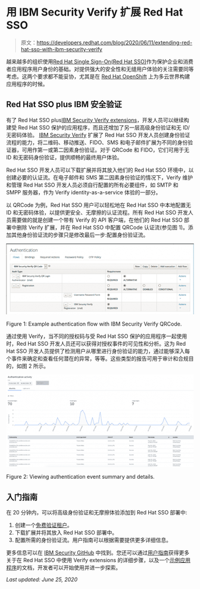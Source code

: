 # 用 IBM Security Verify 扩展 Red Hat SSO

> 原文：<https://developers.redhat.com/blog/2020/06/11/extending-red-hat-sso-with-ibm-security-verify>

越来越多的组织使用[Red Hat Single Sign-On(Red Hat SSO)](https://access.redhat.com/products/red-hat-single-sign-on)作为保护企业和消费者应用程序用户身份的基础。对提供强大的安全性和无缝用户体验的关注需要同等考虑。这两个要求都不能妥协，尤其是在 [Red Hat OpenShift](https://developers.redhat.com/openshift) 上为多云世界构建应用程序的时候。

## Red Hat SSO plus IBM 安全验证

有了 Red Hat SSO plus[IBM Security Verify extensions](https://github.com/IBM-Security/verify-keycloak-integration)，开发人员可以继续构建受 Red Hat SSO 保护的应用程序，而且还增加了另一层高级身份验证和无 ID/无密码体验。 [IBM Security Verify](https://www.ibm.com/security/identity-access-management/cloud-identity) 扩展了 Red Hat SSO 开发人员创建身份验证流程的能力，将二维码、移动推送、FIDO、SMS 和电子邮件扩展为不同的身份验证器，可用作第一或第二因素身份验证。对于 QRCode 和 FIDO，它们可用于无 ID 和无密码身份验证，提供顺畅的最终用户体验。

Red Hat SSO 开发人员可以下载扩展并将其放入他们的 Red Hat SSO 环境中，以创建必要的认证流。在电子邮件和 SMS 第二因素身份验证的情况下，Verify 维护和管理 Red Hat SSO 开发人员必须自行配置的所有必要组件，如 SMTP 和 SMPP 服务器，作为 Verify identity-as-a-service 体验的一部分。

以 QRCode 为例，Red Hat SSO 用户可以轻松地在 Red Hat SSO 中本地配置无 ID 和无密码体验，以提供更安全、无摩擦的认证流程。所有 Red Hat SSO 开发人员需要做的就是创建一个带有 Verify 的 API 客户端，在他们的 Red Hat SSO 部署中删除 Verify 扩展，并在 Red Hat SSO 中配置 QRCode 认证流(参见图 1)。添加其他身份验证流的步骤只是修改最后一步:配置身份验证流。

[![Screenshot of the example authentication flow](img/7c5e4a7f0ed8e55288cb5ecb8b9fee1a.png "IBM Security Verify in Red Hat SSO")](/sites/default/files/blog/2020/05/M2.png)

Figure 1: Example authentication flow with IBM Security Verify QRCode.

通过使用 Verify，当不同的授权码与受 Red Hat SSO 保护的应用程序一起使用时，Red Hat SSO 开发人员还可以获得对授权事件的可见性和分析。这为 Red Hat SSO 开发人员提供了检测用户从哪里进行身份验证的能力，通过能够深入每个事件来确定和查看任何潜在的异常，等等。这些类型的报告可用于审计和合规目的，如图 2 所示。

[![Screenshot of chart and graph showing authentication event summary and details](img/2e0dc4c322a908866d779bf08ad312d8.png "Picture1")](/sites/default/files/blog/2020/05/Picture1-1.png)

Figure 2: Viewing authentication event summary and details.

## 入门指南

在 20 分钟内，可以将高级身份验证和无摩擦体验添加到 Red Hat SSO 部署中:

1.  创建一个[免费验证租户](https://www.ibm.com/account/reg/signup?formid=urx-44536)。
2.  下载扩展并将其放入 Red Hat SSO 部署中。
3.  配置所需的身份验证流。用户指南可以根据需要提供更多详细信息。

更多信息可以在 [IBM Security GitHub](https://github.com/IBM-Security/verify-keycloak-integration) 中找到。您还可以通过[用户指南](https://github.com/IBM-Security/verify-keycloak-integration#usage)获得更多关于在 Red Hat SSO 中使用 Verify extensions 的详细步骤，以及一个[示例应用程序](https://github.com/jason-choi1/ibm-airways-keycloak-sso)的文档，开发者可以开始使用并进一步探索。

*Last updated: June 25, 2020*